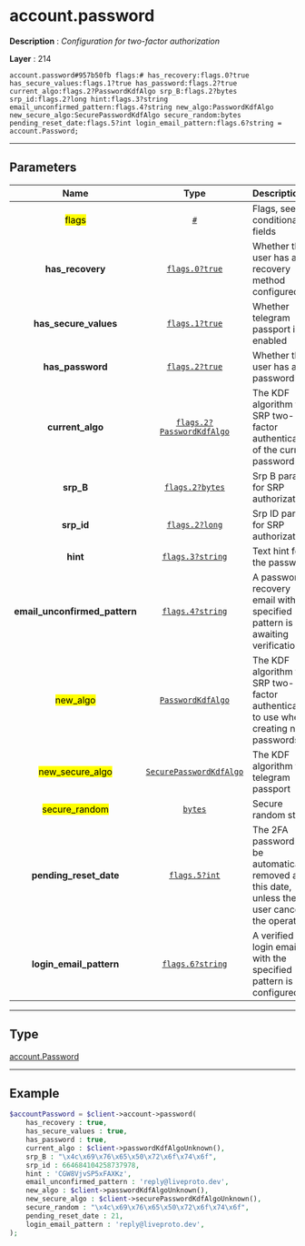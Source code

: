 # account.password

**Description** : *Configuration for two\-factor authorization*

**Layer** : 214

```tl
account.password#957b50fb flags:# has_recovery:flags.0?true has_secure_values:flags.1?true has_password:flags.2?true current_algo:flags.2?PasswordKdfAlgo srp_B:flags.2?bytes srp_id:flags.2?long hint:flags.3?string email_unconfirmed_pattern:flags.4?string new_algo:PasswordKdfAlgo new_secure_algo:SecurePasswordKdfAlgo secure_random:bytes pending_reset_date:flags.5?int login_email_pattern:flags.6?string = account.Password;
```

---

## Parameters

| Name | Type | Description |
| :---: | :---: | :--- |
| <mark>flags</mark> | [`#`](type/#) | Flags, see TL conditional fields |
| **has_recovery** | [`flags.0?true`](type/true) | Whether the user has a recovery method configured |
| **has_secure_values** | [`flags.1?true`](type/true) | Whether telegram passport is enabled |
| **has_password** | [`flags.2?true`](type/true) | Whether the user has a password |
| **current_algo** | [`flags.2?PasswordKdfAlgo`](type/PasswordKdfAlgo) | The KDF algorithm for SRP two-factor authentication of the current password |
| **srp_B** | [`flags.2?bytes`](type/bytes) | Srp B param for SRP authorization |
| **srp_id** | [`flags.2?long`](type/long) | Srp ID param for SRP authorization |
| **hint** | [`flags.3?string`](type/string) | Text hint for the password |
| **email_unconfirmed_pattern** | [`flags.4?string`](type/string) | A password recovery email with the specified pattern is still awaiting verification |
| <mark>new_algo</mark> | [`PasswordKdfAlgo`](type/PasswordKdfAlgo) | The KDF algorithm for SRP two-factor authentication to use when creating new passwords |
| <mark>new_secure_algo</mark> | [`SecurePasswordKdfAlgo`](type/SecurePasswordKdfAlgo) | The KDF algorithm for telegram passport |
| <mark>secure_random</mark> | [`bytes`](type/bytes) | Secure random string |
| **pending_reset_date** | [`flags.5?int`](type/int) | The 2FA password will be automatically removed at this date, unless the user cancels the operation |
| **login_email_pattern** | [`flags.6?string`](type/string) | A verified login email with the specified pattern is configured |

---

## Type

[account.Password](type/account.Password)

---

## Example

```php
$accountPassword = $client->account->password(
	has_recovery : true,
	has_secure_values : true,
	has_password : true,
	current_algo : $client->passwordKdfAlgoUnknown(),
	srp_B : "\x4c\x69\x76\x65\x50\x72\x6f\x74\x6f",
	srp_id : 664684104258737978,
	hint : 'CGW8VjvSP5xFAXKz',
	email_unconfirmed_pattern : 'reply@liveproto.dev',
	new_algo : $client->passwordKdfAlgoUnknown(),
	new_secure_algo : $client->securePasswordKdfAlgoUnknown(),
	secure_random : "\x4c\x69\x76\x65\x50\x72\x6f\x74\x6f",
	pending_reset_date : 21,
	login_email_pattern : 'reply@liveproto.dev',
);
```